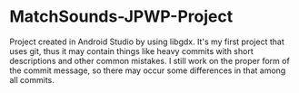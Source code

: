 # MatchSounds-JPWP-Project
Project created in Android Studio by using libgdx.
It's my first project that uses git, thus it may contain things like heavy commits with short descriptions and other common mistakes.
I still work on the proper form of the commit message, so there may occur some differences in that among all commits.
